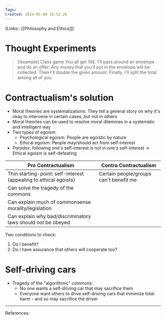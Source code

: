 ```yaml
---
Tags: 
Created: 2024-05-08 16:52:26
---
```

(Links:: [[Philosophy and Ethics]])
# Thought Experiments
> [!example] Class game
> You all get 10£.
> I'll pass around an envelope and do an offer: Any money that you'll put in the envelope will be collected. Then I'll double the given amount. Finally, I'll split the total among all of you.
# Contractualism's solution
- Moral theories are systematizations: They tell a general story on why it's okay to intervene in certain cases, but not in others
- Moral theories can be used to resolve moral dilemmas in a systematic and intelligent way
- Two types of egoism:
	- Psychological egoism: People are egoistic by nature
	- Ethical egoism: People may/should act from self-interest
- *Paradox*: following one's self-interest is not in one's self-interest -> Ethical egoism is self-defeating

| Pro Contractualism                                                | Contra Contractualism                  |
| ----------------------------------------------------------------- | -------------------------------------- |
| Thin starting-point: self-interest (appealing to ethical egoists) | Certain people/groups can't benefit me |
| Can solve the tragedy of the commons                              |                                        |
| Can explain much of commonsense morality/legislation              |                                        |
| Can explain why bad/discriminatory laws should not be obeyed      |                                        |

Two conditions to check:
1. Do I benefit?
2. Do I have assurance that others will cooperate too?
# Self-driving cars
- Tragedy of the "algorithmic" commons:
	- No one wants a self-driving car that may sacrifice them
	- Everyone want others to drive self-driving cars that minimize total harm - and so may sacrifice the driver

---
References: